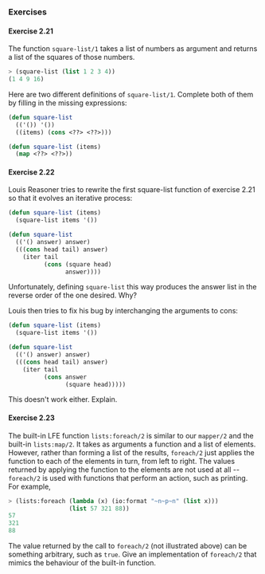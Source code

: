 ### Exercises

#### Exercise 2.21

The function ``square-list/1`` takes a list of numbers as argument and returns a list of the squares of those numbers.

```lisp
> (square-list (list 1 2 3 4))
(1 4 9 16)
```

Here are two different definitions of ``square-list/1``. Complete both of them by filling in the missing expressions:

```lisp
(defun square-list
  (('()) '())
  ((items) (cons <??> <??>)))
```
```lisp
(defun square-list (items)
  (map <??> <??>))
```

#### Exercise 2.22

Louis Reasoner tries to rewrite the first square-list function of exercise 2.21 so that it evolves an iterative process:

```lisp
(defun square-list (items)
  (square-list items '())

(defun square-list
  (('() answer) answer)
  (((cons head tail) answer)
    (iter tail
          (cons (square head)
                answer))))
```

Unfortunately, defining ``square-list`` this way produces the answer list in the reverse order of the one desired. Why?

Louis then tries to fix his bug by interchanging the arguments to cons:

```lisp
(defun square-list (items)
  (square-list items '())

(defun square-list
  (('() answer) answer)
  (((cons head tail) answer)
    (iter tail
          (cons answer
                (square head)))))
```

This doesn't work either. Explain.

#### Exercise 2.23

The built-in LFE function ``lists:foreach/2`` is similar to our ``mapper/2`` and the built-in ``lists:map/2``. It takes as arguments a function and a list of elements. However, rather than forming a list of the results, ``foreach/2`` just applies the function to each of the elements in turn, from left to right. The values returned by applying the function to the elements are not used at all -- ``foreach/2`` is used with functions that perform an action, such as printing. For example,

```lisp
> (lists:foreach (lambda (x) (io:format "~n~p~n" (list x)))
                 (list 57 321 88))
57
321
88
```

The value returned by the call to ``foreach/2`` (not illustrated above) can be something arbitrary, such as ``true``. Give an implementation of ``foreach/2`` that mimics the behaviour of the built-in function.
